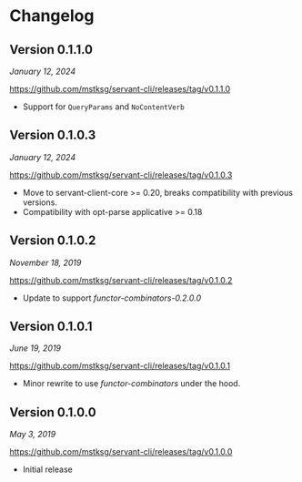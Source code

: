 Changelog
=========

Version 0.1.1.0
---------------

*January 12, 2024*

<https://github.com/mstksg/servant-cli/releases/tag/v0.1.1.0>

*   Support for `QueryParams` and `NoContentVerb`

Version 0.1.0.3
---------------

*January 12, 2024*

<https://github.com/mstksg/servant-cli/releases/tag/v0.1.0.3>

*   Move to servant-client-core >= 0.20, breaks compatibility with previous
    versions.
*   Compatibility with opt-parse applicative >= 0.18

Version 0.1.0.2
---------------

*November 18, 2019*

<https://github.com/mstksg/servant-cli/releases/tag/v0.1.0.2>

*   Update to support *functor-combinators-0.2.0.0*

Version 0.1.0.1
---------------

*June 19, 2019*

<https://github.com/mstksg/servant-cli/releases/tag/v0.1.0.1>

*   Minor rewrite to use *functor-combinators* under the hood.

Version 0.1.0.0
---------------

*May 3, 2019*

<https://github.com/mstksg/servant-cli/releases/tag/v0.1.0.0>

*   Initial release
